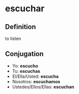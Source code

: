 # escuchar

## Definition
to listen

## Conjugation

- Yo: **escucho**
- Tu: **escuchas**
- El/Ella/Usted: **escucha**
- Nosotros: **escuchamos**
- Ustedes/Ellos/Ellas: **escuchan**